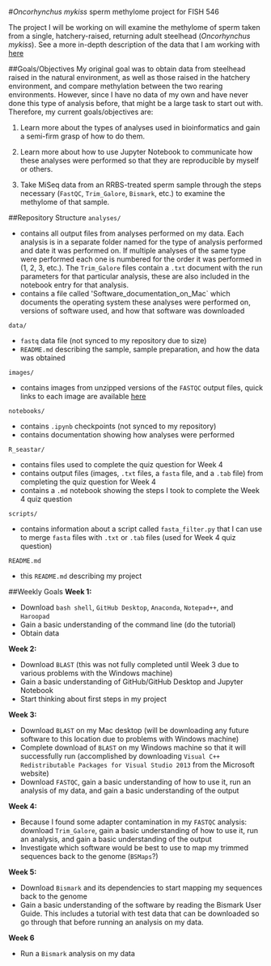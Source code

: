 #*Oncorhynchus mykiss* sperm methylome project for FISH 546

The project I will be working on will examine the methylome of sperm taken from a single, hatchery-raised, returning adult steelhead (*Oncorhynchus mykiss*). See a more in-depth description of the data that I am working with [here](https://github.com/mmiddleton/mmiddleton-fish546/tree/master/data)

##Goals/Objectives
My original goal was to obtain data from steelhead raised in the natural environment, as well as those raised in the hatchery environment, and compare methylation between the two rearing environments. However, since I have no data of my own and have never done this type of analysis before, that might be a large task to start out with. Therefore, my current goals/objectives are:

1. Learn more about the types of analyses used in bioinformatics and gain a semi-firm grasp of how to do them.

2. Learn more about how to use Jupyter Notebook to communicate how these analyses were performed so that they are reproducible by myself or others.

3. Take MiSeq data from an RRBS-treated sperm sample through the steps necessary (`FastQC`, `Trim_Galore`, `Bismark`, etc.) to examine the methylome of that sample.

##Repository Structure
`analyses/`
- contains all output files from analyses performed on my data. Each analysis is in a separate folder named for the type of analysis performed and date it was performed on. If multiple analyses of the same type were performed each one is numbered for the order it was performed in (1, 2, 3, etc.). The `Trim_Galore` files contain a `.txt` document with the run parameters for that particular analysis, these are also included in the notebook entry for that analysis.
- contains a file called 'Software_documentation_on_Mac` which documents the operating system these analyses were performed on, versions of software used, and how that software was downloaded

`data/`
- `fastq` data file (not synced to my repository due to size)
- `README.md` describing the sample, sample preparation, and how the data was obtained

`images/`
- contains images from unzipped versions of the `FASTQC` output files, quick links to each image are available [here](https://github.com/mmiddleton/mmiddleton-fish546/blob/master/images/README.md)

`notebooks/`
- contains `.ipynb` checkpoints (not synced to my repository)
- contains documentation showing how analyses were performed

`R_seastar/`
- contains files used to complete the quiz question for Week 4
- contains output files (images, `.txt` files, a `fasta` file, and a `.tab` file) from completing the quiz question for Week 4
- contains a `.md` notebook showing the steps I took to complete the Week 4 quiz question

`scripts/`
- contains information about a script called `fasta_filter.py` that I can use to merge `fasta` files with `.txt` or `.tab` files (used for Week 4 quiz question)

`README.md`
- this `README.md` describing my project

##Weekly Goals
**Week 1:**
- Download `bash shell`, `GitHub Desktop`, `Anaconda`, `Notepad++`, and `Haroopad`
- Gain a basic understanding of the command line (do the tutorial)
- Obtain data

**Week 2:**
- Download `BLAST` (this was not fully completed until Week 3 due to various problems with the Windows machine)
- Gain a basic understanding of GitHub/GitHub Desktop and Jupyter Notebook
- Start thinking about first steps in my project

**Week 3:**
- Download `BLAST` on my Mac desktop (will be downloading any future software to this location due to problems with Windows machine)
- Complete download of `BLAST` on my Windows machine so that it will successfully run (accomplished by downloading `Visual C++ Redistributable Packages for Visual Studio 2013` from the Microsoft website)
- Download `FASTQC`, gain a basic understanding of how to use it, run an analysis of my data, and gain a basic understanding of the output

**Week 4:**
- Because I found some adapter contamination in my `FASTQC` analysis: download `Trim_Galore`, gain a basic understanding of how to use it, run an analysis, and gain a basic understanding of the output
- Investigate which software would be best to use to map my trimmed sequences back to the genome (`BSMaps`?)

**Week 5:**
- Download `Bismark` and its dependencies to start mapping my sequences back to the genome
- Gain a basic understanding of the software by reading the Bismark User Guide. This includes a tutorial with test data that can be downloaded so go through that before running an analysis on my data.

**Week 6**
- Run a `Bismark` analysis on my data

